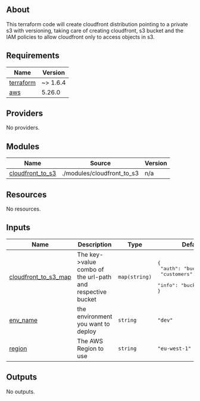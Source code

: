 <!-- BEGIN_TF_DOCS -->

## About
This terraform code will create cloudfront distribution pointing to a private s3 with versioning, taking care of creating cloudfront, s3 bucket and the IAM policies to allow cloudfront only to access objects in s3.

## Requirements

| Name | Version |
|------|---------|
| <a name="requirement_terraform"></a> [terraform](#requirement\_terraform) | ~> 1.6.4 |
| <a name="requirement_aws"></a> [aws](#requirement\_aws) | 5.26.0 |

## Providers

No providers.

## Modules

| Name | Source | Version |
|------|--------|---------|
| <a name="module_cloudfront_to_s3"></a> [cloudfront\_to\_s3](#module\_cloudfront\_to\_s3) | ./modules/cloudfront_to_s3 | n/a |

## Resources

No resources.

## Inputs

| Name | Description | Type | Default | Required |
|------|-------------|------|---------|:--------:|
| <a name="input_cloudfront_to_s3_map"></a> [cloudfront\_to\_s3\_map](#input\_cloudfront\_to\_s3\_map) | The key->value combo of the url-path and respective bucket | `map(string)` | <pre>{<br>  "auth": "bucket1",<br>  "customers": "bucket3",<br>  "info": "bucket2"<br>}</pre> | no |
| <a name="input_env_name"></a> [env\_name](#input\_env\_name) | the environment you want to deploy | `string` | `"dev"` | no |
| <a name="input_region"></a> [region](#input\_region) | The AWS Region to use | `string` | `"eu-west-1"` | no |

## Outputs

No outputs.
<!-- END_TF_DOCS -->